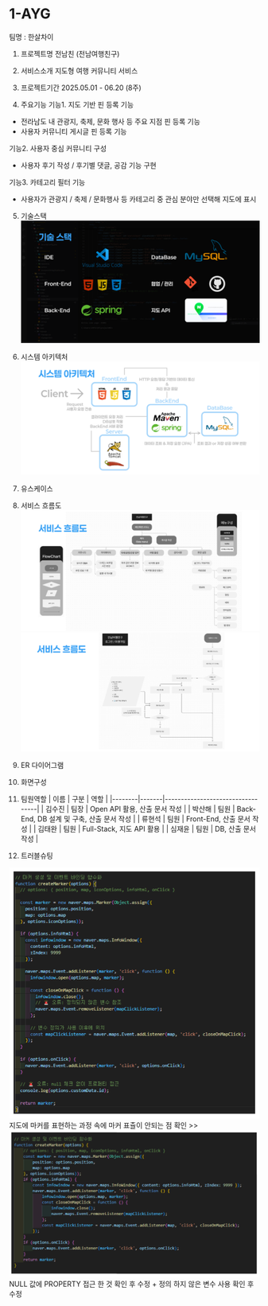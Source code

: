 # 1-AYG
팀명 : 한살차이

1. 프로젝트명
전남친 (전남여행친구)

2. 서비스소개
지도형 여행 커뮤니티 서비스

3. 프로젝트기간
2025.05.01 - 06.20 (8주)

4. 주요기능
기능1. 지도 기반 핀 등록 기능
- 전라남도 내 관광지, 축제, 문화 행사 등 주요 지점 핀 등록 기능
- 사용자 커뮤니티 게시글 핀 등록 기능

기능2. 사용자 중심 커뮤니티 구성
- 사용자 후기 작성 / 후기별 댓글, 공감 기능 구현

기능3. 카테고리 필터 기능
- 사용자가 관광지 / 축제 / 문화행사 등 카테고리 중 관심 분야만 선택해 지도에 표시

5. 기술스택
![tech_stack](./readme_img/image-3.png)

6. 시스템 아키텍처
![sys_arch](./readme_img/image-4.png)

7. 유스케이스
8. 서비스 흐름도
![flowchart1](./readme_img/image-5.png)
![flowchart2](./readme_img/image-6.png)

9. ER 다이어그램
10. 화면구성

11. 팀원역할
| 이름   | 구분  | 역할                             |
|--------|-------|----------------------------------|
| 김수진 | 팀장  | Open API 활용, 산출 문서 작성     |
| 박산해 | 팀원  | Back-End, DB 설계 및 구축, 산출 문서 작성 |
| 류현석 | 팀원  | Front-End, 산출 문서 작성         |
| 김태완 | 팀원  | Full-Stack, 지도 API 활용          |
| 심재윤 | 팀원  | DB, 산출 문서 작성                |

12. 트러블슈팅

![TROUBLE1](./readme_img/image-2.png)
지도에 마커를 표현하는 과정 속에 마커 표츌이 안되는 점 확인 >> 
![TROUBLE2](./readme_img/image-1.png)
NULL 값에 PROPERTY 접근 한 것 확인 후 수정 + 정의 하지 않은 변수 사용 확인 후 수정

